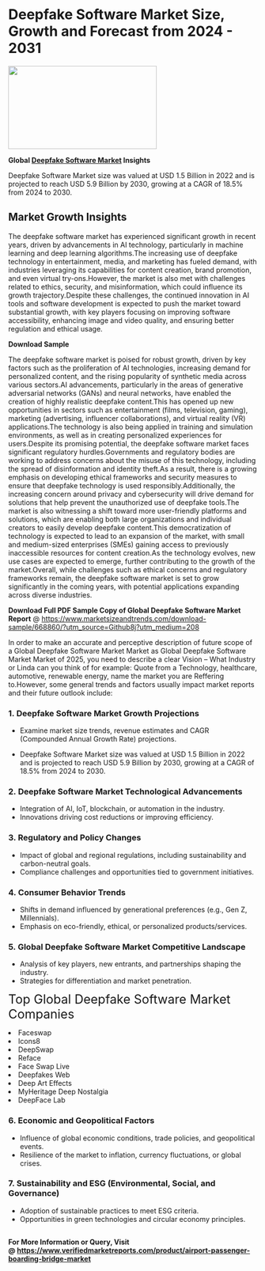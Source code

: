 <H1>Deepfake Software Market Size, Growth and Forecast from 2024 - 2031</H1><img class="aligncenter size-medium wp-image-584254" src="https://thirdeyenews.in/wp-content/uploads/2024/09/Global-Market-Research-300x168.jpeg" alt="" width="300" height="168" /><p><strong>Global&nbsp;<a href="https://www.marketsizeandtrends.com/download-sample/668860/?utm_source=Github8j?utm_medium=208">Deepfake Software Market</a> Insights</strong></p><p>Deepfake Software Market size was valued at USD 1.5 Billion in 2022 and is projected to reach USD 5.9 Billion by 2030, growing at a CAGR of 18.5% from 2024 to 2030.</p><p><h2>Market Growth Insights</h2> <p>The deepfake software market has experienced significant growth in recent years, driven by advancements in AI technology, particularly in machine learning and deep learning algorithms.The increasing use of deepfake technology in entertainment, media, and marketing has fueled demand, with industries leveraging its capabilities for content creation, brand promotion, and even virtual try-ons.However, the market is also met with challenges related to ethics, security, and misinformation, which could influence its growth trajectory.Despite these challenges, the continued innovation in AI tools and software development is expected to push the market toward substantial growth, with key players focusing on improving software accessibility, enhancing image and video quality, and ensuring better regulation and ethical usage.</p> <p><strong>Download Sample</strong></p> <p>The deepfake software market is poised for robust growth, driven by key factors such as the proliferation of AI technologies, increasing demand for personalized content, and the rising popularity of synthetic media across various sectors.AI advancements, particularly in the areas of generative adversarial networks (GANs) and neural networks, have enabled the creation of highly realistic deepfake content.This has opened up new opportunities in sectors such as entertainment (films, television, gaming), marketing (advertising, influencer collaborations), and virtual reality (VR) applications.The technology is also being applied in training and simulation environments, as well as in creating personalized experiences for users.Despite its promising potential, the deepfake software market faces significant regulatory hurdles.Governments and regulatory bodies are working to address concerns about the misuse of this technology, including the spread of disinformation and identity theft.As a result, there is a growing emphasis on developing ethical frameworks and security measures to ensure that deepfake technology is used responsibly.Additionally, the increasing concern around privacy and cybersecurity will drive demand for solutions that help prevent the unauthorized use of deepfake tools.The market is also witnessing a shift toward more user-friendly platforms and solutions, which are enabling both large organizations and individual creators to easily develop deepfake content.This democratization of technology is expected to lead to an expansion of the market, with small and medium-sized enterprises (SMEs) gaining access to previously inaccessible resources for content creation.As the technology evolves, new use cases are expected to emerge, further contributing to the growth of the market.Overall, while challenges such as ethical concerns and regulatory frameworks remain, the deepfake software market is set to grow significantly in the coming years, with potential applications expanding across diverse industries.<p><span class=""><strong>Download Full PDF Sample Copy of Global Deepfake Software Market Report</strong> @ <a href="https://www.marketsizeandtrends.com/download-sample/668860/?utm_source=Github8j?utm_medium=208" target="_blank">https://www.marketsizeandtrends.com/download-sample/668860/?utm_source=Github8j?utm_medium=208</a></span></p><p>In order to make an accurate and perceptive description of future scope of a Global&nbsp;Deepfake Software Market Market as Global&nbsp;Deepfake Software Market Market of 2025, you need to describe a clear Vision &ndash; What Industry or Linda can you think of for example: Quote from a Technology, healthcare, automotive, renewable energy, name the market you are Reffering to.However, some general trends and factors usually impact market reports and their future outlook include:</p><h3>1.&nbsp;<strong>Deepfake Software Market Growth Projections</strong></h3><ul><li>Examine market size trends, revenue estimates and CAGR (Compounded Annual Growth Rate) projections.</li><li><p>Deepfake Software Market size was valued at USD 1.5 Billion in 2022 and is projected to reach USD 5.9 Billion by 2030, growing at a CAGR of 18.5% from 2024 to 2030.</p></li></ul><h3>2.&nbsp;<strong>Deepfake Software Market Technological Advancements</strong></h3><ul><li>Integration of AI, IoT, blockchain, or automation in the industry.</li><li>Innovations driving cost reductions or improving efficiency.</li></ul><h3>3.&nbsp;<strong>Regulatory and Policy Changes</strong></h3><ul><li>Impact of global and regional regulations, including sustainability and carbon-neutral goals.</li><li>Compliance challenges and opportunities tied to government initiatives.</li></ul><h3>4.&nbsp;<strong>Consumer Behavior Trends</strong></h3><ul><li>Shifts in demand influenced by generational preferences (e.g., Gen Z, Millennials).</li><li>Emphasis on eco-friendly, ethical, or personalized products/services.</li></ul><h3>5.&nbsp;<strong>Global Deepfake Software Market Competitive Landscape</strong></h3><ul><li>Analysis of key players, new entrants, and partnerships shaping the industry.</li><li>Strategies for differentiation and market penetration.</li></ul><p data-pm-slice="1 1 []"><span style="color: inherit; font-family: inherit; font-size: 25px;">Top Global Deepfake Software Market Companies</span></p><div class="" data-test-id=""><p><li>Faceswap</li><li> Icons8</li><li> DeepSwap</li><li> Reface</li><li> Face Swap Live</li><li> Deepfakes Web</li><li> Deep Art Effects</li><li> MyHeritage Deep Nostalgia</li><li> DeepFace Lab</li></p></div><h3>6.&nbsp;<strong>Economic and Geopolitical Factors</strong></h3><ul><li>Influence of global economic conditions, trade policies, and geopolitical events.</li><li>Resilience of the market to inflation, currency fluctuations, or global crises.</li></ul><h3>7.&nbsp;<strong>Sustainability and ESG (Environmental, Social, and Governance)</strong></h3><ul><li>Adoption of sustainable practices to meet ESG criteria.</li><li>Opportunities in green technologies and circular economy principles.</li></ul><h2><strong style="font-size: 14px;">For More Information or Query, Visit @&nbsp;</strong><a style="background-color: #ffffff; font-size: 14px;" href="https://www.marketsizeandtrends.com/report/deepfake-software-market/" target="_blank">https://www.verifiedmarketreports.com/product/airport-passenger-boarding-bridge-market</a></h2>